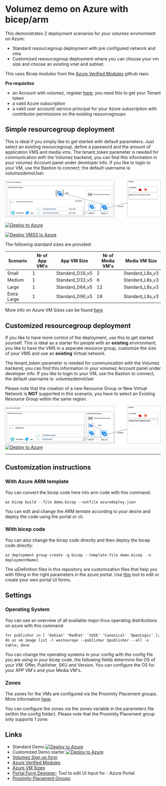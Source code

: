 # Volumez demo on Azure with bicep/arm

This demonstrates 2 deployment scenarios for your volumez environment on Azure:

- Standard resourcegroup deployment with pre configured network and vms
- Customized resourcegroup deployment where you can choose your vm size and choose an existing vnet and subnet.

This uses Bicep modules from the [Azure Verified Modules](https://github.com/Azure/bicep-registry-modules) github repo.

**Pre requisites**
- an Account with volumez, register [here](https://signup.volumez.com/); you need this to get your Tenant token
- a valid Azure subscription
- a valid user account/ service principal for your Azure subscription  with contributor permissions on the existing resourcegroups

## Simple resourcegroup deployment

This is ideal if you simply like to get started with default parameters. Just select an existing resourcegroup, define a password and the amount of application VMS and media vms. The tenant_token parameter is needed for communication with the Volumez backend, you can find this information in your volumez Account panel under developer info.
If you like to login to your VM, use the Bastion to connect; the default username is: volumezdemoUser.

![alt text](./documentation/standard.png)

[![Deploy to Azure](https://aka.ms/deploytoazurebutton)](https://portal.azure.com/#blade/Microsoft_Azure_CreateUIDef/CustomDeploymentBlade/uri/https%3A%2F%2Fraw.githubusercontent.com%2FVolumezTech%2Fvolumez%2Ffeature%2Fbicep-azure%2Fbicep%2Fazuredeploy.json/uiFormDefinitionUri/https%3A%2F%2Fraw.githubusercontent.com%2FVolumezTech%2Fvolumez%2Ffeature%2Fbicep-azure%2Fbicep%2Fportal-uidefinitions%2FuiDefinition.json)

[![Deploy VMSS to Azure](https://aka.ms/deploytoazurebutton)](https://portal.azure.com/#blade/Microsoft_Azure_CreateUIDef/CustomDeploymentBlade/uri/https%3A%2F%2Fraw.githubusercontent.com%2FVolumezTech%2Fvolumez%2Ffeature%2Fbicep-azure%2Fbicep%2Fazuredeploy-vmss.json/uiFormDefinitionUri/https%3A%2F%2Fraw.githubusercontent.com%2FVolumezTech%2Fvolumez%2Ffeature%2Fbicep-azure%2Fbicep%2Fportal-uidefinitions%2FuiDefinition-vmss.json)


The following standard sizes are provided:

| Scenario | Nr of App VM's | App VM Size | Nr of Media VM's | Media VM Size |
|---|---|---|---|---|
|Small|1|Standard_D16_v5|2|Standard_L8s_v3|
|Medium|1|Standard_D32_v5|6|Standard_L8s_v3|
|Large|1|Standard_D64_v5|12|Standard_L8s_v3|
|Extra Large|1|Standard_D96_v5|18|Standard_L8s_v3|

More info on Azure VM Sizes can be found [here](https://learn.microsoft.com/en-us/azure/virtual-machines/sizes)

## Customized resourcegroup deployment

If you like to have more control of the deployment, use this to get started yourself. This is ideal as a starter for people with an **existing** environment; you like to have the VMS in a seperate resource group, customize the size of your VMS and use an **existing** Virtual network.  

The tenant_token parameter is needed for communication with the Volumez backend, you can find this information in your volumez Account panel under developer info. If you like to login to your VM, use the Bastion to connect; the default username is: volumezdemoUser

Please note that the creation of a new Resource Group or New Virtual Network is **NOT** supported in this scenario, you have to select an Existing Resource Group within the same region.

![alt text](./documentation/customized.png)
[![Deploy to Azure](https://aka.ms/deploytoazurebutton)](https://portal.azure.com/#blade/Microsoft_Azure_CreateUIDef/CustomDeploymentBlade/uri/https%3A%2F%2Fraw.githubusercontent.com%2FVolumezTech%2Fvolumez%2Ffeature%2Fbicep-azure%2Fbicep%2Fazuredeploy-custom.json/uiFormDefinitionUri/https%3A%2F%2Fraw.githubusercontent.com%2FVolumezTech%2Fvolumez%2Ffeature%2Fbicep-azure%2Fbicep%2Fportal-uidefinitions%2FuiDefinition-custom.json)

---

## Customization instructions

### With Azure ARM template

You can convert the bicep code here into arm code with this command:

```
az bicep build --file demo.bicep --outfile azuredeploy.json
```

You can edit and change the ARM temlate according to your desire and deploy the code using the portal or cli.

### With bicep code

You can also change the bicep code directly and then deploy the bicep code directly: 

```
az deployment group create -g bicep --template-file demo.bicep  -n deploymentName1
```

The uiDefinition files in this repository are customization files that help you with filling in the right parameters in the azure portal. 
Use [this](https://portal.azure.com/#view/Microsoft_Azure_CreateUIDef/FormSandboxBlade) tool to edit or create your own portal UI forms.

## Settings

### Operating System

You can see an overview of all available major linux operating distributions on azure with this command:

```
for publisher in [ 'Debian' 'Redhat' 'SUSE' 'Canonical' 'OpenLogic' ]; do az vm image list -l westeurope --publisher $publisher --all -o table; done
```

You can change the operating systems in your config with the config file you are using in your bicep code, the following fields determine the OS of your VM: Offer, Publisher, SKU and Version. You can configure the OS for your APP VM's and your Media VM's.

### Zones

The zones for the VMs are configured via the Proximity Placement groups. More information [here](https://learn.microsoft.com/en-us/azure/virtual-machines/co-location).

You can configure the zones via the zones variable in the parameters file (within the config folder). Please note that the Proximity Placement group only supports 1 zone.


## Links

- Standard Demo [![Deploy to Azure](https://aka.ms/deploytoazurebutton)](https://portal.azure.com/#blade/Microsoft_Azure_CreateUIDef/CustomDeploymentBlade/uri/https%3A%2F%2Fraw.githubusercontent.com%2FVolumezTech%2Fvolumez%2Ffeature%2Fbicep-azure%2Fbicep%2Fazuredeploy.json/uiFormDefinitionUri/https%3A%2F%2Fraw.githubusercontent.com%2FVolumezTech%2Fvolumez%2Ffeature%2Fbicep-azure%2Fbicep%2Fportal-uidefinitions%2FuiDefinition.json)
- Customized Demo starter  [![Deploy to Azure](https://aka.ms/deploytoazurebutton)](https://portal.azure.com/#blade/Microsoft_Azure_CreateUIDef/CustomDeploymentBlade/uri/https%3A%2F%2Fraw.githubusercontent.com%2FVolumezTech%2Fvolumez%2Ffeature%2Fbicep-azure%2Fbicep%2Fazuredeploy-custom.json/uiFormDefinitionUri/https%3A%2F%2Fraw.githubusercontent.com%2FVolumezTech%2Fvolumez%2Ffeature%2Fbicep-azure%2Fbicep%2Fportal-uidefinitions%2FuiDefinition-custom.json)
- [Volumez Sign up form](https://signup.volumez.com/)
- [Azure Verified Modules](https://github.com/Azure/bicep-registry-modules)
- [Azure VM Sizes](https://learn.microsoft.com/en-us/azure/virtual-machines/sizes)
- [Portal Form Designer](https://portal.azure.com/#view/Microsoft_Azure_CreateUIDef/FormSandboxBlade); Tool to edit UI Input for - Azure Portal 
- [Proximity Placement Groups](https://learn.microsoft.com/en-us/azure/virtual-machines/co-location) 
